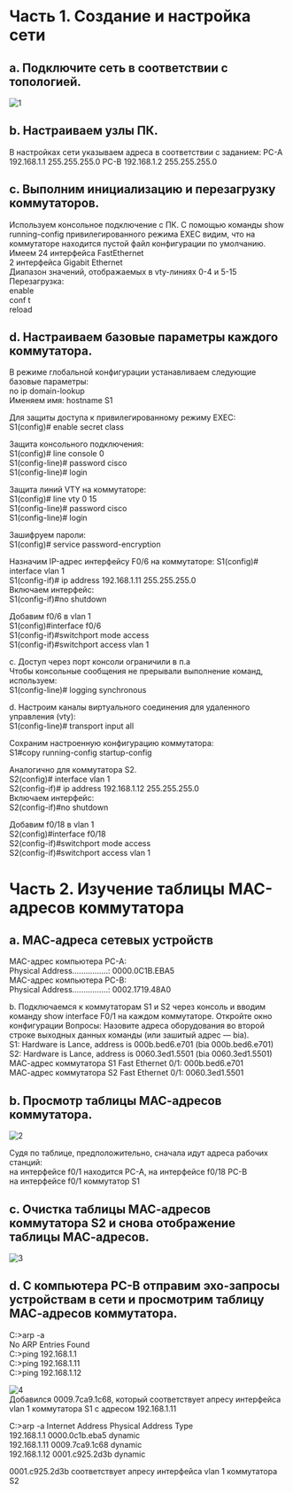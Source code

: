 # Часть 1. Создание и настройка сети  


## a. Подключите сеть в соответствии с топологией.  
  

![1](1.png)
  
## b. Настраиваем узлы ПК.    
В настройках сети указываем адреса в соответствии с заданием:
PC-A 192.168.1.1 255.255.255.0
PC-B 192.168.1.2 255.255.255.0
## c. Выполним инициализацию и перезагрузку коммутаторов.  
Используем консольное подключение с ПК. С помощью команды show running-config привилегированного режима EXEC видим, что на коммутаторе находится пустой файл конфигурации по умолчанию.  
Имеем 24 интерфейса FastEthernet  
2 интерфейса Gigabit Ethernet  
Диапазон значений, отображаемых в vty-линиях 0-4 и 5-15  
Перезагрузка:  
enable  
conf t  
reload  
  
## d. Настраиваем базовые параметры каждого коммутатора.  

В режиме глобальной конфигурации устанавливаем следующие базовые параметры:    
no ip domain-lookup  
Именяем имя:  hostname S1  

Для защиты доступа к привилегированному режиму EXEC:   
S1(config)# enable secret class  
    
Защита консольного подключения:  
S1(config)# line console 0   
S1(config-line)# password cisco   
S1(config-line)# login  

Защита линий VTY на коммутаторе:  
S1(config)# line vty 0 15   
S1(config-line)# password cisco   
S1(config-line)# login  

Зашифруем пароли:  
S1(config)# service password-encryption    

Назначим IP-адрес интерфейсу F0/6 на коммутаторе: 
S1(config)# interface vlan 1   
S1(config-if)# ip address 192.168.1.11 255.255.255.0  
Включаем интерфейс:  
S1(config-if)#no shutdown  
  
Добавим f0/6 в vlan 1  
S1(config)#interface f0/6  
S1(config-if)#switchport mode access  
S1(config-if)#switchport access vlan 1  
  
c. Доступ через порт консоли ограничили в п.а  
Чтобы консольные сообщения не прерывали выполнение команд, используем:  
S1(config-line)# logging synchronous   


d. Настроим каналы виртуального соединения для удаленного управления (vty):  
S1(config-line)# transport input all
  
  
Сохраним настроенную конфигурацию коммутатора:  
S1#copy running-config startup-config 

Аналогично для коммутатора S2.    
S2(config)# interface vlan 1   
S2(config-if)# ip address 192.168.1.12 255.255.255.0  
Включаем интерфейс:  
S2(config-if)#no shutdown  
  
Добавим f0/18 в vlan 1  
S2(config)#interface f0/18  
S2(config-if)#switchport mode access  
S2(config-if)#switchport access vlan 1  

# Часть 2. Изучение таблицы МАС-адресов коммутатора  
## a. МАС-адреса сетевых устройств   
MAC-адрес компьютера PC-A:   
Physical Address................: 0000.0C1B.EBA5  
MAC-адрес компьютера PC-B:  
Physical Address................: 0002.1719.48A0  

b. Подключаемся к коммутаторам S1 и S2 через консоль и вводим команду show interface F0/1 на каждом коммутаторе.
Откройте окно конфигурации
Вопросы:
Назовите адреса оборудования во второй строке выходных данных команды (или зашитый адрес — bia).  
S1: Hardware is Lance, address is 000b.bed6.e701 (bia 000b.bed6.e701)  
S2: Hardware is Lance, address is 0060.3ed1.5501 (bia 0060.3ed1.5501)  
МАС-адрес коммутатора S1 Fast Ethernet 0/1: 000b.bed6.e701  
МАС-адрес коммутатора S2 Fast Ethernet 0/1: 0060.3ed1.5501  
  
## b. Просмотр таблицы МАС-адресов коммутатора.  
![2](2.png)  

Судя по таблице, предположительно, сначала идут адреса рабочих станций:  
на интерфейсе f0/1 находится PC-A, 
на интерфейсе f0/18 PC-B  
на интерфейсе f0/1 коммутатор S1  

## c. Очистка таблицы МАС-адресов коммутатора S2 и снова отображение таблицы МАС-адресов.  
  
![3](3.png)    

## d. С компьютера PC-B отправим эхо-запросы устройствам в сети и просмотрим таблицу МАС-адресов коммутатора.  
C:\>arp -a  
No ARP Entries Found  
C:\>ping 192.168.1.1  
C:\>ping 192.168.1.11  
C:\>ping 192.168.1.12  
  
![4](4.png)  
Добавился 0009.7ca9.1c68, который соответствует апресу интерфейса vlan 1 коммутатора S1 с адресом 192.168.1.11  
  
C:\>arp -a
  Internet Address      Physical Address      Type  
  192.168.1.1           0000.0c1b.eba5        dynamic  
  192.168.1.11          0009.7ca9.1c68        dynamic  
  192.168.1.12          0001.c925.2d3b        dynamic  
  
0001.c925.2d3b соответствует апресу интерфейса vlan 1 коммутатора S2  



